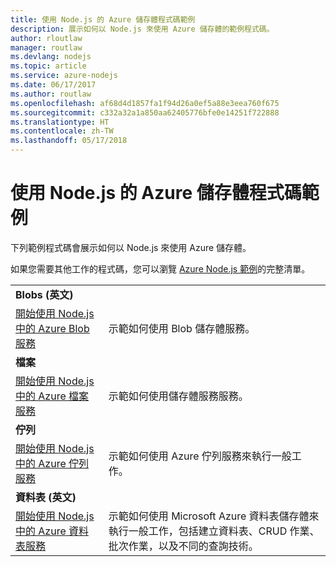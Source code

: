 ```yaml
---
title: 使用 Node.js 的 Azure 儲存體程式碼範例
description: 展示如何以 Node.js 來使用 Azure 儲存體的範例程式碼。
author: rloutlaw
manager: routlaw
ms.devlang: nodejs
ms.topic: article
ms.service: azure-nodejs
ms.date: 06/17/2017
ms.author: routlaw
ms.openlocfilehash: af68d4d1857fa1f94d26a0ef5a88e3eea760f675
ms.sourcegitcommit: c332a32a1a850aa62405776bfe0e14251f722888
ms.translationtype: HT
ms.contentlocale: zh-TW
ms.lasthandoff: 05/17/2018
---
```

# <a name="azure-storage-with-nodejs-code-samples"></a>使用 Node.js 的 Azure 儲存體程式碼範例

下列範例程式碼會展示如何以 Node.js 來使用 Azure 儲存體。

如果您需要其他工作的程式碼，您可以瀏覽 [Azure Node.js 範例](https://azure.microsoft.com/resources/samples/?term=nodejs)的完整清單。


| | |
|---|---|
| **Blobs (英文)** ||
| [開始使用 Node.js 中的 Azure Blob 服務](https://github.com/Azure-Samples/storage-blob-node-getting-started) | 示範如何使用 Blob 儲存體服務。 |
| **檔案** ||
| [開始使用 Node.js 中的 Azure 檔案服務](https://azure.microsoft.com/resources/samples/storage-file-node-getting-started/) | 示範如何使用儲存體服務服務。 |
| **佇列** ||
| [開始使用 Node.js 中的 Azure 佇列服務](https://azure.microsoft.com/resources/samples/storage-queue-node-getting-started/) | 示範如何使用 Azure 佇列服務來執行一般工作。 |
| **資料表 (英文)** ||
| [開始使用 Node.js 中的 Azure 資料表服務](https://azure.microsoft.com/resources/samples/storage-table-node-getting-started/) | 示範如何使用 Microsoft Azure 資料表儲存體來執行一般工作，包括建立資料表、CRUD 作業、批次作業，以及不同的查詢技術。 |
